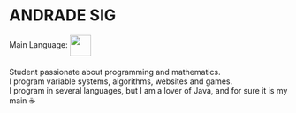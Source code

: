 # ANDRADE SIG
Main Language: <img src="https://static.wixstatic.com/media/3737e4_de402f0d8367429ba0aa5f332ffac2f4~mv2.jpg/v1/fit/w_256,h_256,al_c,q_80/file.jpg" width="38px" align="center">
####
Student passionate about programming and mathematics.
<br/>
I program variable systems, algorithms, websites and games.
<br/>
I program in several languages, but I am a lover of Java, and for sure it is my main ☕
